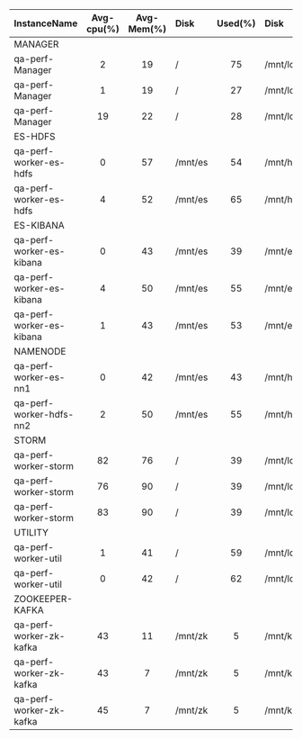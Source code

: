 | InstanceName             |  Avg-cpu(%)  |  Avg-Mem(%)  | Disk    |  Used(%)  | Disk          |  Used(%)  |
|:-------------------------|:------------:|:------------:|:--------|:---------:|:--------------|:---------:|
| MANAGER                  |              |              |         |           |               |           |
| qa-perf-Manager          |      2       |      19      | /       |    75     | /mnt/local    |     0     |
| qa-perf-Manager          |      1       |      19      | /       |    27     | /mnt/local    |     0     |
| qa-perf-Manager          |      19      |      22      | /       |    28     | /mnt/local    |     0     |
| ES-HDFS                  |              |              |         |           |               |           |
| qa-perf-worker-es-hdfs   |      0       |      57      | /mnt/es |    54     | /mnt/hdfs     |    14     |
| qa-perf-worker-es-hdfs   |      4       |      52      | /mnt/es |    65     | /mnt/hdfs     |    14     |
| ES-KIBANA                |              |              |         |           |               |           |
| qa-perf-worker-es-kibana |      0       |      43      | /mnt/es |    39     | /mnt/es_log   |    60     |
| qa-perf-worker-es-kibana |      4       |      50      | /mnt/es |    55     | /mnt/es_log   |    57     |
| qa-perf-worker-es-kibana |      1       |      43      | /mnt/es |    53     | /mnt/es_log   |    56     |
| NAMENODE                 |              |              |         |           |               |           |
| qa-perf-worker-es-nn1    |      0       |      42      | /mnt/es |    43     | /mnt/hdfs_nn1 |     1     |
| qa-perf-worker-hdfs-nn2  |      2       |      50      | /mnt/es |    55     | /mnt/hdfs_nn2 |     0     |
| STORM                    |              |              |         |           |               |           |
| qa-perf-worker-storm     |      82      |      76      | /       |    39     | /mnt/local    |    17     |
| qa-perf-worker-storm     |      76      |      90      | /       |    39     | /mnt/local    |    18     |
| qa-perf-worker-storm     |      83      |      90      | /       |    39     | /mnt/local    |    23     |
| UTILITY                  |              |              |         |           |               |           |
| qa-perf-worker-util      |      1       |      41      | /       |    59     | /mnt/local    |    14     |
| qa-perf-worker-util      |      0       |      42      | /       |    62     | /mnt/local    |    13     |
| ZOOKEEPER-KAFKA          |              |              |         |           |               |           |
| qa-perf-worker-zk-kafka  |      43      |      11      | /mnt/zk |     5     | /mnt/kafka    |     0     |
| qa-perf-worker-zk-kafka  |      43      |      7       | /mnt/zk |     5     | /mnt/kafka    |     0     |
| qa-perf-worker-zk-kafka  |      45      |      7       | /mnt/zk |     5     | /mnt/kafka    |     0     |
